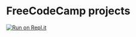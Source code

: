 # FreeCodeCamp projects
[![Run on Repl.it](https://repl.it/badge/github/ntrix/fCC)](https://repl.it/github/ntrix/fCC)
